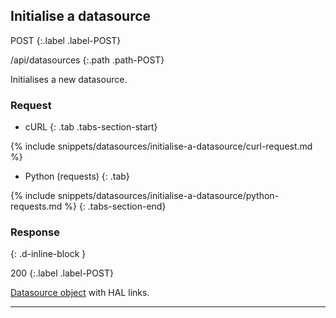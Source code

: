 ## Initialise a datasource

POST
{:.label .label-POST}

/api/datasources
{:.path .path-POST}

Initialises a new datasource.

### Request

- cURL
{: .tab .tabs-section-start}

{% include snippets/datasources/initialise-a-datasource/curl-request.md %}

- Python (requests)
{: .tab}

{% include snippets/datasources/initialise-a-datasource/python-requests.md %}
{: .tabs-section-end}

### Response
{: .d-inline-block }

200
{:.label .label-POST}

[Datasource object](#datasource-object) with HAL links.

---
